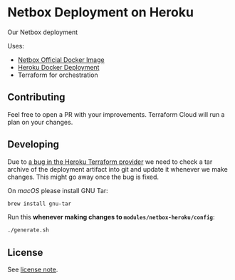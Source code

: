 # Netbox Deployment on Heroku

Our Netbox deployment

Uses:
- [Netbox Official Docker Image](https://github.com/netbox-community/netbox-docker)
- [Heroku Docker Deployment](https://devcenter.heroku.com/articles/build-docker-images-heroku-yml)
- Terraform for orchestration

## Contributing

Feel free to open a PR with your improvements. Terraform Cloud will run a plan on your changes.

## Developing

Due to [a bug in the Heroku Terraform provider](https://github.com/heroku/terraform-provider-heroku/issues/272) we need to check a tar archive of the deployment artifact into git and update it whenever we make changes. This might go away once the bug is fixed.

On _macOS_ please install GNU Tar:
```sh
brew install gnu-tar
```

Run this **whenever making changes to `modules/netbox-heroku/config`**:

```sh
./generate.sh
```

## License

See [license note](LICENSE.md).

